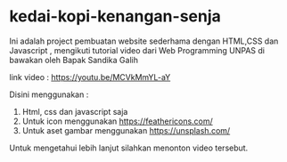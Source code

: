 # kedai-kopi-kenangan-senja
Ini adalah project pembuatan website sederhama dengan HTML,CSS dan Javascript , mengikuti tutorial video dari Web Programming UNPAS di bawakan oleh Bapak Sandika Galih

link video : https://youtu.be/MCVkMmYL-aY

Disini menggunakan :
1. Html, css dan javascript saja
2. Untuk icon menggunakan https://feathericons.com/
3. Untuk aset gambar menggunakan https://unsplash.com/

Untuk mengetahui lebih lanjut silahkan menonton video tersebut.
